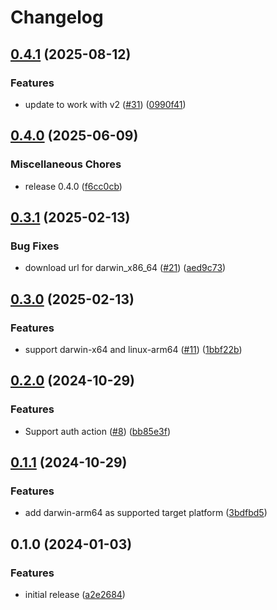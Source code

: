 # Changelog

## [0.4.1](https://github.com/flipt-io/setup-action/compare/v0.4.0...v0.4.1) (2025-08-12)


### Features

* update to work with v2 ([#31](https://github.com/flipt-io/setup-action/issues/31)) ([0990f41](https://github.com/flipt-io/setup-action/commit/0990f410420bd11298ee776f52d4e6e69fef88a3))

## [0.4.0](https://github.com/flipt-io/setup-action/compare/v0.3.1...v0.4.0) (2025-06-09)


### Miscellaneous Chores

* release 0.4.0 ([f6cc0cb](https://github.com/flipt-io/setup-action/commit/f6cc0cbc006ccd33ac4a413330a4b979124637a0))

## [0.3.1](https://github.com/flipt-io/setup-action/compare/v0.3.0...v0.3.1) (2025-02-13)

### Bug Fixes

* download url for darwin_x86_64 ([#21](https://github.com/flipt-io/setup-action/issues/21)) ([aed9c73](https://github.com/flipt-io/setup-action/commit/aed9c73b39211c32679600bc31217eec3683aa83))

## [0.3.0](https://github.com/flipt-io/setup-action/compare/v0.2.0...v0.3.0) (2025-02-13)

### Features

* support darwin-x64 and linux-arm64 ([#11](https://github.com/flipt-io/setup-action/issues/11)) ([1bbf22b](https://github.com/flipt-io/setup-action/commit/1bbf22b7613c333454465e12cb730242d892122d))

## [0.2.0](https://github.com/flipt-io/setup-action/compare/v0.1.1...v0.2.0) (2024-10-29)

### Features

* Support auth action ([#8](https://github.com/flipt-io/setup-action/issues/8)) ([bb85e3f](https://github.com/flipt-io/setup-action/commit/bb85e3f714d3da5561ee581d965dcf8d102bcec9))

## [0.1.1](https://github.com/flipt-io/setup-action/compare/v0.1.0...v0.1.1) (2024-10-29)

### Features

* add darwin-arm64 as supported target platform ([3bdfbd5](https://github.com/flipt-io/setup-action/commit/3bdfbd5c751090468e4af092cd5aa68bf9873273))

## 0.1.0 (2024-01-03)

### Features

* initial release ([a2e2684](https://github.com/flipt-io/setup-action/commit/a2e2684092fb9ee10c61b1979e2aed3bab8c5dc1))

